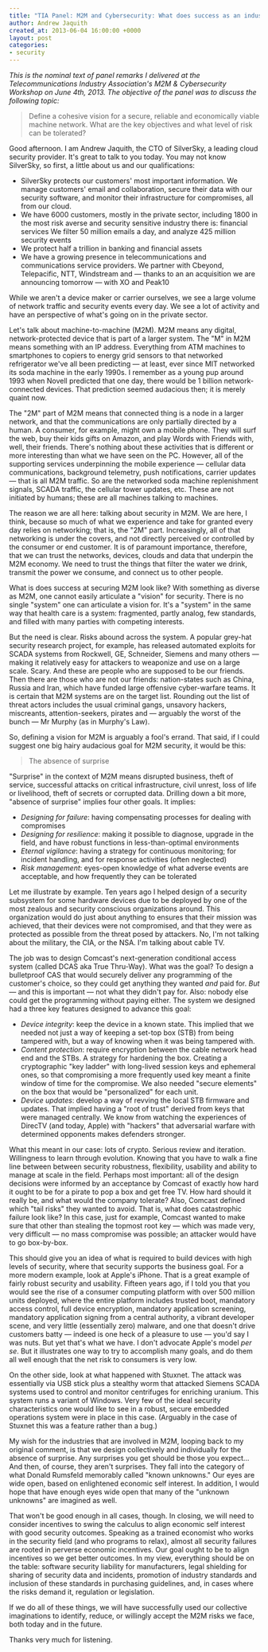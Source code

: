 ```yaml
---
title: "TIA Panel: M2M and Cybersecurity: What does success as an industry look like?"
author: Andrew Jaquith
created_at: 2013-06-04 16:00:00 +0000
layout: post
categories: 
- security
---
```

_This is the nominal text of panel remarks I delivered at the Telecommunications Industry Association's M2M & Cybersecurity Workshop on June 4th, 2013. The objective of the panel was to discuss the following topic:_
 
> Define a cohesive vision for a secure, reliable and economically viable machine network. What are the key objectives and what level of risk can be tolerated?
 
Good afternoon. I am Andrew Jaquith, the CTO of SilverSky, a leading cloud security provider. It's great to talk to you today. You may not know SilverSky, so first, a little about us and our qualifications:

<!-- more -->

* SilverSky protects our customers' most important information. We manage customers' email and collaboration, secure their data with our security software, and monitor their infrastructure for compromises, all from our cloud.
* We have 6000 customers, mostly in the private sector, including 1800 in the most risk averse and security sensitive industry there is: financial services
We filter 50 million emails a day, and analyze 425 million security events
* We protect half a trillion in banking and financial assets
* We have a growing presence in telecommunications and communications service providers. We partner with Cbeyond, Telepacific, NTT, Windstream and — thanks to an an acquisition we are announcing tomorrow — with XO and Peak10

While we aren't a device maker or carrier ourselves, we see a large volume of network traffic and security events every day. We see a lot of activity and have an perspective of what's going on in the private sector.

Let's talk about machine-to-machine (M2M). M2M means any digital, network-protected device that is part of a larger system. The "M" in M2M means something with an IP address. Everything from ATM machines to smartphones to copiers to energy grid sensors to that networked refrigerator we've all been predicting — at least, ever since MIT networked its soda machine in the early 1990s. I remember as a young pup around 1993 when Novell predicted that one day, there would be 1 billion network-connected devices. That prediction seemed audacious then; it is merely quaint now.

The "2M" part of M2M means that connected thing is a node in a larger network, and that the communications are only partially directed by a human. A consumer, for example, might own a mobile phone. They will surf the web, buy their kids gifts on Amazon, and play Words with Friends with, well, their friends. There's nothing about these activities that is different or more interesting than what we have seen on the PC. However, all of the supporting services underpinning the mobile experience — cellular data communications, background telemetry, push notifications, carrier updates — that is all M2M traffic. So are the networked soda machine replenishment signals, SCADA traffic, the cellular tower updates, etc. These are not initiated by humans; these are all machines talking to machines.

The reason we are all here: talking about security in M2M. We are here, I think, because so much of what we experience and take for granted every day relies on networking; that is, the "2M" part. Increasingly, all of that networking is under the covers, and not directly perceived or controlled by the consumer or end customer. It is of paramount importance, therefore, that we can trust the networks, devices, clouds and data that underpin the M2M economy. We need to trust the things that filter the water we drink, transmit the power we consume, and connect us to other people.

What is does success at securing M2M look like? With something as diverse as M2M, one cannot easily articulate a "vision" for security. There is no single "system" one can articulate a vision for. It's a "system" in the same way that health care is a system: fragmented, partly analog, few standards, and filled with many parties with competing interests.

But the need is clear. Risks abound across the system. A popular grey-hat security research project, for example, has released automated exploits for SCADA systems from Rockwell, GE, Schneider, Siemens and many others — making it relatively easy for attackers to weaponize and use on a large scale. Scary. And these are people who are supposed to be our friends. Then there are those who are not our friends: nation-states such as China, Russia and Iran, which have funded large offensive cyber-warfare teams. It is certain that M2M systems are on the target list.  Rounding out the list of threat actors includes the usual criminal gangs, unsavory hackers, miscreants, attention-seekers, pirates and — arguably the worst of the bunch — Mr Murphy (as in Murphy's Law).

So, defining a vision for M2M is arguably a fool's errand. That said, if I could suggest one big hairy audacious goal for M2M security, it would be this:

> The absence of surprise

"Surprise" in the context of M2M means disrupted business, theft of service, successful attacks on critical infrastructure, civil unrest, loss of life or livelihood, theft of secrets or corrupted data. Drilling down a bit more, "absence of surprise" implies four other goals. It implies:

* _Designing for failure_: having compensating processes for dealing with compromises
* _Designing for resilience_: making it possible to diagnose, upgrade in the field, and have robust functions in less-than-optimal environments
* _Eternal vigilance_: having a strategy for continuous monitoring; for incident handling, and for response activities (often neglected)
* _Risk management_: eyes-open knowledge of what adverse events are acceptable, and how frequently they can be tolerated

Let me illustrate by example. Ten years ago I helped design of a security subsystem for some hardware devices due to be deployed by one of the most zealous and security conscious organizations around. This organization would do just about anything to ensures that their mission was achieved, that their devices were not compromised, and that they were as protected as possible from the threat posed by attackers. No, I'm not talking about the military, the CIA, or the NSA. I'm talking about cable TV. 

The job was to design Comcast's next-generation conditional access system (called DCAS aka True Thru-Way). What was the goal? To design a bulletproof CAS that would securely deliver any programming of the customer's choice, so they could get anything they wanted _and_ paid for. _But_ — and this is important — not what they didn't pay for. Also: nobody else could get the programming without paying either. The system we designed had a three key features designed to advance this goal:

* _Device integrity_: keep the device in a known state. This implied that we needed not just a way of keeping a set-top box (STB) from being tampered with, but a way of knowing when it was being tampered with.
* _Content protection_: require encryption between the cable network head end and the STBs. A strategy for hardening the box. Creating a cryptographic "key ladder" with long-lived session keys and ephemeral ones, so that compromising a more frequently used key meant a finite window of time for the compromise. We also needed "secure elements" on the box that would be "personalized" for each unit.
* _Device updates_: develop a way of revving the local STB firmware and updates. That implied having a "root of trust" derived from keys that were managed centrally. We know from watching the experiences of DirecTV (and today, Apple) with "hackers" that adversarial warfare with determined opponents makes defenders stronger.

What this meant in our case: lots of crypto. Serious review and iteration. Willingness to learn through evolution. Knowing that you have to walk a fine line between between security robustness, flexibility, usability and ability to manage at scale in the field. Perhaps most important: all of the design decisions were informed by an acceptance by Comcast of exactly how hard it ought to be for a pirate to pop a box and get free TV. How hard should it really be, and what would the company tolerate? Also, Comcast defined which "tail risks" they wanted to avoid. That is, what does catastrophic failure look like? In this case, just for example, Comcast wanted to make sure that other than stealing the topmost root key — which was made very, very difficult — no mass compromise was possible; an attacker would have to go box-by-box.

This should give you an idea of what is required to build devices with high levels of security, where that security supports the business goal. For a more modern example, look at Apple's iPhone. That is a great example of fairly robust security and usability. Fifteen years ago, if I told you that you would see the rise of a consumer computing platform with over 500 million units deployed, where the entire platform includes trusted boot, mandatory access control, full device encryption, mandatory application screening, mandatory application signing from a central authority, a vibrant developer scene, and very little (essentially zero) malware, and one that doesn't drive customers batty — indeed is one heck of a pleasure to use — you'd say I was nuts. But yet that's what we have. I don't advocate Apple's model _per se_. But it illustrates one way to try to accomplish many goals, and do them all well enough that the net risk to consumers is very low.

On the other side, look at what happened with Stuxnet. The attack was essentially via USB stick plus a stealthy worm that attacked Siemens SCADA systems used to control and monitor centrifuges for enriching uranium. This system runs a variant of Windows. Very few of the ideal security characteristics one would like to see in a robust, secure embedded operations system were in place in this case. (Arguably in the case of Stuxnet this was a feature rather than a bug.)

My wish for the industries that are involved in M2M, looping back to my original comment, is that we design collectively and individually for the absence of surprise. Any surprises you get should be those you expect... And then, of course, they aren't surprises. They fall into the category of what Donald Rumsfeld memorably called "known unknowns." Our eyes are wide open, based on enlightened economic self interest. In addition, I would hope that have enough eyes wide open that many of the "unknown unknowns" are imagined as well. 

That won't be good enough in all cases, though. In closing, we will need to consider incentives to swing the calculus to align economic self interest with good security outcomes. Speaking as a trained economist who works in the security field (and who programs to relax), almost all security failures are rooted in perverse economic incentives. Our goal ought to be to align incentives so we get better outcomes. In my view, everything should be on the table: software security liability for manufacturers, legal shielding for sharing of security data and incidents, promotion of industry standards and inclusion of these standards in purchasing guidelines, and, in cases where the risks demand it, regulation or legislation.

If we do all of these things, we will have successfully used our collective imaginations to identify, reduce, or willingly accept the M2M risks we face, both today and in the future.

Thanks very much for listening.